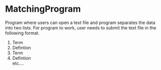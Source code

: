 MatchingProgram
===============

Program where users can open a text file and program separates the data into two lists.
For program to work, user needs to submit the text file in the following format.<br/>
1. Term <br/>
2. Defintion<br/>
3. Term<br/>
4. Defintion<br/>
etc....
